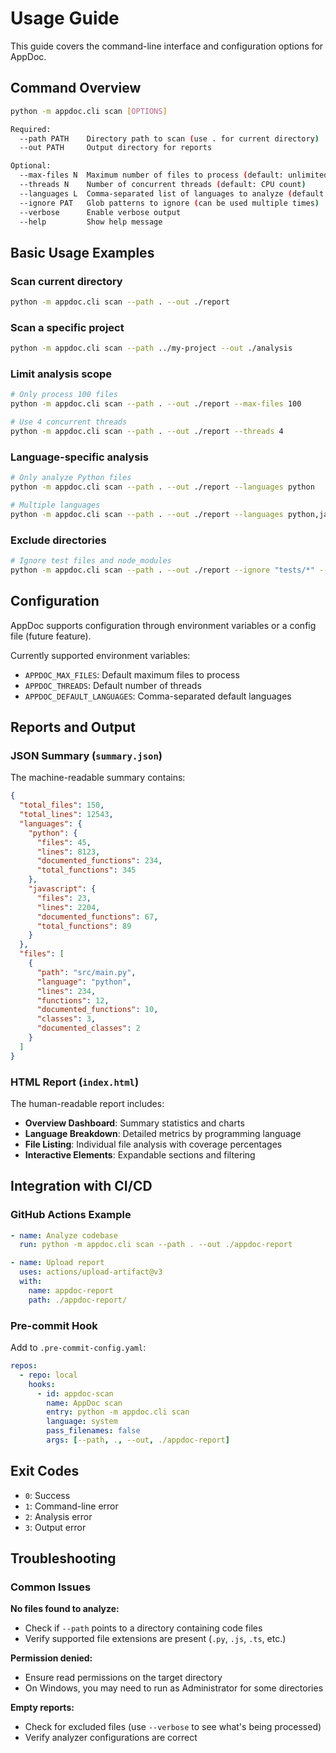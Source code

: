 # Usage Guide

This guide covers the command-line interface and configuration options for AppDoc.

## Command Overview

```bash
python -m appdoc.cli scan [OPTIONS]

Required:
  --path PATH    Directory path to scan (use . for current directory)
  --out PATH     Output directory for reports

Optional:
  --max-files N  Maximum number of files to process (default: unlimited)
  --threads N    Number of concurrent threads (default: CPU count)
  --languages L  Comma-separated list of languages to analyze (default: all)
  --ignore PAT   Glob patterns to ignore (can be used multiple times)
  --verbose      Enable verbose output
  --help         Show help message
```

## Basic Usage Examples

### Scan current directory
```bash
python -m appdoc.cli scan --path . --out ./report
```

### Scan a specific project
```bash
python -m appdoc.cli scan --path ../my-project --out ./analysis
```

### Limit analysis scope
```bash
# Only process 100 files
python -m appdoc.cli scan --path . --out ./report --max-files 100

# Use 4 concurrent threads
python -m appdoc.cli scan --path . --out ./report --threads 4
```

### Language-specific analysis
```bash
# Only analyze Python files
python -m appdoc.cli scan --path . --out ./report --languages python

# Multiple languages
python -m appdoc.cli scan --path . --out ./report --languages python,javascript
```

### Exclude directories
```bash
# Ignore test files and node_modules
python -m appdoc.cli scan --path . --out ./report --ignore "tests/*" --ignore "node_modules/**"
```

## Configuration

AppDoc supports configuration through environment variables or a config file (future feature).

Currently supported environment variables:

- `APPDOC_MAX_FILES`: Default maximum files to process
- `APPDOC_THREADS`: Default number of threads
- `APPDOC_DEFAULT_LANGUAGES`: Comma-separated default languages

## Reports and Output

### JSON Summary (`summary.json`)

The machine-readable summary contains:

```json
{
  "total_files": 150,
  "total_lines": 12543,
  "languages": {
    "python": {
      "files": 45,
      "lines": 8123,
      "documented_functions": 234,
      "total_functions": 345
    },
    "javascript": {
      "files": 23,
      "lines": 2204,
      "documented_functions": 67,
      "total_functions": 89
    }
  },
  "files": [
    {
      "path": "src/main.py",
      "language": "python",
      "lines": 234,
      "functions": 12,
      "documented_functions": 10,
      "classes": 3,
      "documented_classes": 2
    }
  ]
}
```

### HTML Report (`index.html`)

The human-readable report includes:

- **Overview Dashboard**: Summary statistics and charts
- **Language Breakdown**: Detailed metrics by programming language
- **File Listing**: Individual file analysis with coverage percentages
- **Interactive Elements**: Expandable sections and filtering

## Integration with CI/CD

### GitHub Actions Example

```yaml
- name: Analyze codebase
  run: python -m appdoc.cli scan --path . --out ./appdoc-report

- name: Upload report
  uses: actions/upload-artifact@v3
  with:
    name: appdoc-report
    path: ./appdoc-report/
```

### Pre-commit Hook

Add to `.pre-commit-config.yaml`:

```yaml
repos:
  - repo: local
    hooks:
      - id: appdoc-scan
        name: AppDoc scan
        entry: python -m appdoc.cli scan
        language: system
        pass_filenames: false
        args: [--path, ., --out, ./appdoc-report]
```

## Exit Codes

- `0`: Success
- `1`: Command-line error
- `2`: Analysis error
- `3`: Output error

## Troubleshooting

### Common Issues

**No files found to analyze:**
- Check if `--path` points to a directory containing code files
- Verify supported file extensions are present (`.py`, `.js`, `.ts`, etc.)

**Permission denied:**
- Ensure read permissions on the target directory
- On Windows, you may need to run as Administrator for some directories

**Empty reports:**
- Check for excluded files (use `--verbose` to see what's being processed)
- Verify analyzer configurations are correct

